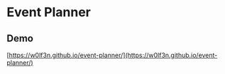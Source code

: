 # Event Planner

## Demo
[https://w0lf3n.github.io/event-planner/](https://w0lf3n.github.io/event-planner/)
